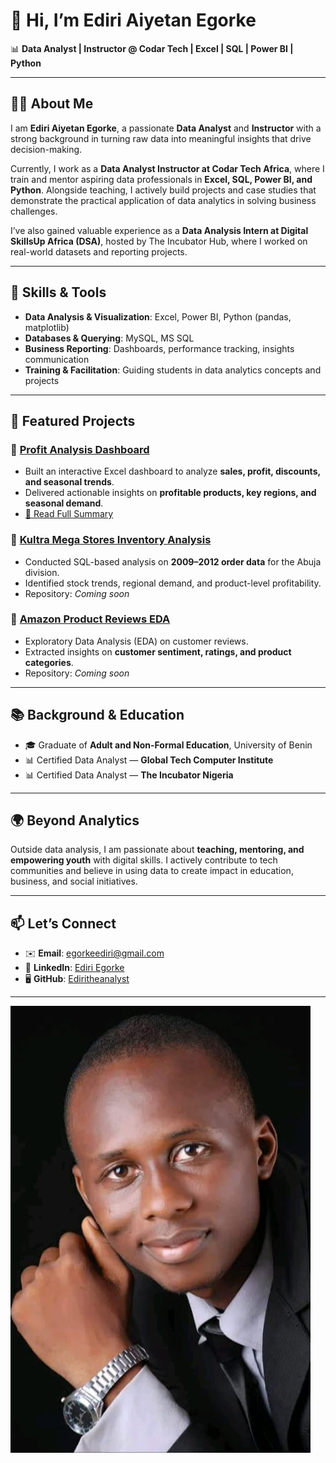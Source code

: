 # 👋 Hi, I’m Ediri Aiyetan Egorke  

📊 **Data Analyst | Instructor @ Codar Tech | Excel | SQL | Power BI | Python**  

---

## 👨‍💻 About Me  
I am **Ediri Aiyetan Egorke**, a passionate **Data Analyst** and **Instructor** with a strong background in turning raw data into meaningful insights that drive decision-making.  

Currently, I work as a **Data Analyst Instructor at Codar Tech Africa**, where I train and mentor aspiring data professionals in **Excel, SQL, Power BI, and Python**. Alongside teaching, I actively build projects and case studies that demonstrate the practical application of data analytics in solving business challenges.  

I’ve also gained valuable experience as a **Data Analysis Intern at Digital SkillsUp Africa (DSA)**, hosted by The Incubator Hub, where I worked on real-world datasets and reporting projects.  

---

## 🎯 Skills & Tools  

- **Data Analysis & Visualization**: Excel, Power BI, Python (pandas, matplotlib)  
- **Databases & Querying**: MySQL, MS SQL  
- **Business Reporting**: Dashboards, performance tracking, insights communication  
- **Training & Facilitation**: Guiding students in data analytics concepts and projects  

---

## 📂 Featured Projects  

### 🔹 [Profit Analysis Dashboard](#)  
- Built an interactive Excel dashboard to analyze **sales, profit, discounts, and seasonal trends**.  
- Delivered actionable insights on **profitable products, key regions, and seasonal demand**.  
- [📖 Read Full Summary](profit_analysis_summary.md)  

### 🔹 [Kultra Mega Stores Inventory Analysis](#)  
- Conducted SQL-based analysis on **2009–2012 order data** for the Abuja division.  
- Identified stock trends, regional demand, and product-level profitability.  
- Repository: *Coming soon*  

### 🔹 [Amazon Product Reviews EDA](#)  
- Exploratory Data Analysis (EDA) on customer reviews.  
- Extracted insights on **customer sentiment, ratings, and product categories**.  
- Repository: *Coming soon*  

---

## 📚 Background & Education  

- 🎓 Graduate of **Adult and Non-Formal Education**, University of Benin  
- 📊 Certified Data Analyst — **Global Tech Computer Institute**  
- 📊 Certified Data Analyst — **The Incubator Nigeria**  

---

## 🌍 Beyond Analytics  

Outside data analysis, I am passionate about **teaching, mentoring, and empowering youth** with digital skills. I actively contribute to tech communities and believe in using data to create impact in education, business, and social initiatives.  

---

## 📫 Let’s Connect  

- ✉️ **Email**: [egorkeediri@gmail.com](mailto:egorkeediri@gmail.com)  
- 💼 **LinkedIn**: [Ediri Egorke](https://www.linkedin.com/in/ediri-egorke-01630b1b7)  
- 🖥 **GitHub**: [Ediritheanalyst](https://github.com/Ediritheanalyst)  

---


![](image3.jpg)

